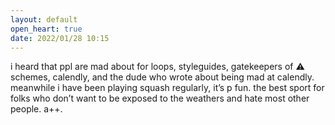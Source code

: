 ```yaml
---
layout: default
open_heart: true
date: 2022/01/28 10:15
---
```


i heard that ppl are mad about for loops, styleguides, gatekeepers of ⚠️ schemes, calendly, and the dude who wrote about being mad at calendly. meanwhile i have been playing squash regularly, it’s p fun. the best sport for folks who don’t want to be exposed to the weathers and hate most other people. a++.

